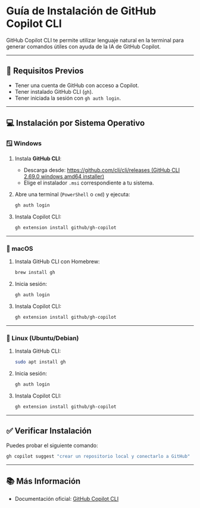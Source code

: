
# Guía de Instalación de GitHub Copilot CLI

GitHub Copilot CLI te permite utilizar lenguaje natural en la terminal para generar comandos útiles con ayuda de la IA de GitHub Copilot.

---

## 🧰 Requisitos Previos

- Tener una cuenta de GitHub con acceso a Copilot.
- Tener instalado GitHub CLI (`gh`).
- Tener iniciada la sesión con `gh auth login`.

---

## 💻 Instalación por Sistema Operativo

### 🪟 Windows

1. Instala **GitHub CLI**:
   - Descarga desde: [https://github.com/cli/cli/releases (GitHub CLI 2.69.0 windows amd64 installer)](https://cli.github.com/)
   - Elige el instalador `.msi` correspondiente a tu sistema.

2. Abre una terminal (`PowerShell` o `cmd`) y ejecuta:
   ```bash
   gh auth login
   ```

3. Instala Copilot CLI:
   ```bash
   gh extension install github/gh-copilot
   ```

---

### 🍎 macOS

1. Instala GitHub CLI con Homebrew:
   ```bash
   brew install gh
   ```

2. Inicia sesión:
   ```bash
   gh auth login
   ```

3. Instala Copilot CLI:
   ```bash
   gh extension install github/gh-copilot
   ```

---

### 🐧 Linux (Ubuntu/Debian)

1. Instala GitHub CLI:
   ```bash
   sudo apt install gh
   ```

2. Inicia sesión:
   ```bash
   gh auth login
   ```

3. Instala Copilot CLI:
   ```bash
   gh extension install github/gh-copilot
   ```

---

## ✅ Verificar Instalación

Puedes probar el siguiente comando:

```bash
gh copilot suggest "crear un repositorio local y conectarlo a GitHub"
```

---

## 📚 Más Información

- Documentación oficial: [GitHub Copilot CLI](https://github.com/github/gh-copilot)

